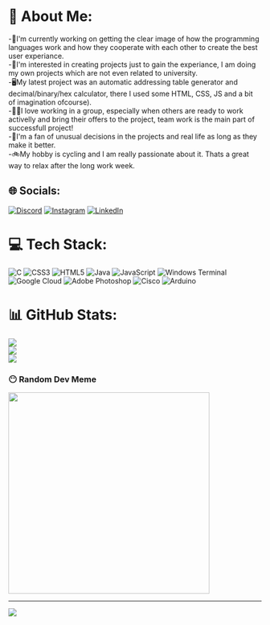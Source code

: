 # 💫 About Me:
-🔬I'm currently working on getting the clear image of how the programming languages work and how they cooperate with each other to create the best user experiance.<br>-🤔I'm interested in creating projects just to gain the experiance, I am doing my own projects which are not even related to university.<br>-🖥️My latest project was an automatic addressing table generator and decimal/binary/hex calculator, there I used some HTML, CSS, JS and a bit of imagination ofcourse).<br>-🤜🤛I love working in a group, especially when others are ready to work activelly and bring their offers to the project, team work is the main part of successfull project!<br>-👾I'm a fan of unusual decisions in the projects and real life as long as they make it better.<br>-🚲My hobby is cycling and I am really passionate about it. Thats a great way to relax after the long work week.<br>


## 🌐 Socials:
[![Discord](https://img.shields.io/badge/Discord-%237289DA.svg?logo=discord&logoColor=white)](https://discord.gg/illia165280) 
[![Instagram](https://img.shields.io/badge/Instagram-%23E4405F.svg?logo=Instagram&logoColor=white)](https://instagram.com/illiastefanovskii)
[![LinkedIn](https://img.shields.io/badge/LinkedIn-%230077B5.svg?logo=linkedin&logoColor=white)](https://www.linkedin.com/in/illia-stefanovskyi-0a011a293/) 

# 💻 Tech Stack:
![C](https://img.shields.io/badge/c-%2300599C.svg?style=for-the-badge&logo=c&logoColor=white) ![CSS3](https://img.shields.io/badge/css3-%231572B6.svg?style=for-the-badge&logo=css3&logoColor=white) ![HTML5](https://img.shields.io/badge/html5-%23E34F26.svg?style=for-the-badge&logo=html5&logoColor=white) ![Java](https://img.shields.io/badge/java-%23ED8B00.svg?style=for-the-badge&logo=openjdk&logoColor=white) ![JavaScript](https://img.shields.io/badge/javascript-%23323330.svg?style=for-the-badge&logo=javascript&logoColor=%23F7DF1E) ![Windows Terminal](https://img.shields.io/badge/Windows%20Terminal-%234D4D4D.svg?style=for-the-badge&logo=windows-terminal&logoColor=white) ![Google Cloud](https://img.shields.io/badge/GoogleCloud-%234285F4.svg?style=for-the-badge&logo=google-cloud&logoColor=white) ![Adobe Photoshop](https://img.shields.io/badge/adobe%20photoshop-%2331A8FF.svg?style=for-the-badge&logo=adobe%20photoshop&logoColor=white) ![Cisco](https://img.shields.io/badge/cisco-%23049fd9.svg?style=for-the-badge&logo=cisco&logoColor=black) ![Arduino](https://img.shields.io/badge/-Arduino-00979D?style=for-the-badge&logo=Arduino&logoColor=white)
# 📊 GitHub Stats:
![](https://github-readme-stats.vercel.app/api?username=IlliaStefanovskyi&theme=dark&hide_border=true&include_all_commits=false&count_private=false)<br/>
![](https://github-readme-streak-stats.herokuapp.com/?user=IlliaStefanovskyi&theme=dark&hide_border=true)<br/>
![](https://github-readme-stats.vercel.app/api/top-langs/?username=IlliaStefanovskyi&theme=dark&hide_border=true&include_all_commits=false&count_private=false&layout=compact)

### 😶 Random Dev Meme
<img src='https://programmerhumor.io/wp-content/uploads/2022/07/programmerhumor-io-frontend-memes-programming-memes-c0e265eaf665a17.png' style="height: 400px;"/>

---
[![](https://visitcount.itsvg.in/api?id=IlliaStefanovskyi&icon=0&color=0)](https://visitcount.itsvg.in)
